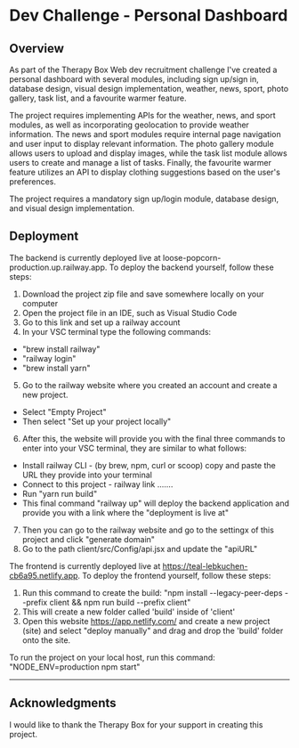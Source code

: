 # Dev Challenge - Personal Dashboard

## Overview

As part of the Therapy Box Web dev recruitment challenge I've created a personal dashboard with several modules, including sign up/sign in, database design, visual design implementation, weather, news, sport, photo gallery, task list, and a favourite warmer feature.

The project requires implementing APIs for the weather, news, and sport modules, as well as incorporating geolocation to provide weather information. The news and sport modules require internal page navigation and user input to display relevant information. The photo gallery module allows users to upload and display images, while the task list module allows users to create and manage a list of tasks. Finally, the favourite warmer feature utilizes an API to display clothing suggestions based on the user's preferences.

The project requires a mandatory sign up/login module, database design, and visual design implementation.

## Deployment

The backend is currently deployed live at loose-popcorn-production.up.railway.app. To deploy the backend yourself, follow these steps:

1. Download the project zip file and save somewhere locally on your computer
2. Open the project file in an IDE, such as Visual Studio Code
3. Go to this link and set up a railway account
4. In your VSC terminal type the following commands:
* "brew install railway" 
* "railway login"
* "brew install yarn"
5. Go to the railway website where you created an account and create a new project.
* Select "Empty Project"
* Then select "Set up your project locally"
6. After this, the website will provide you with the final three commands to enter into your VSC terminal, they are similar to what follows:
* Install railway CLI - (by brew, npm, curl or scoop) copy and paste the URL they provide into your terminal
* Connect to this project - railway link ....... 
* Run "yarn run build"
* This final command "railway up" will deploy the backend application and provide you with a link where the "deployment is live at"
7. Then you can go to the railway website and go to the settingx of this project and click "generate domain"
8. Go to the path client/src/Config/api.jsx and update the "apiURL"
  
  
The frontend is currently deployed live at https://teal-lebkuchen-cb6a95.netlify.app. To deploy the frontend yourself, follow these steps:

1. Run this command to create the build: "npm install --legacy-peer-deps --prefix client && npm run build --prefix client"
3. This will create a new folder called 'build' inside of 'client' 
3. Open this website https://app.netlify.com/ and create a new project (site) and select "deploy manually" and drag and drop the 'build' folder onto the site.

To run the project on your local host, run this command: "NODE_ENV=production npm start"

---

## Acknowledgments

I would like to thank the Therapy Box for your support in creating this project.


